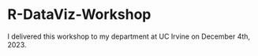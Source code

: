 # R-DataViz-Workshop
I delivered this workshop to my department at UC Irvine on December 4th, 2023.
